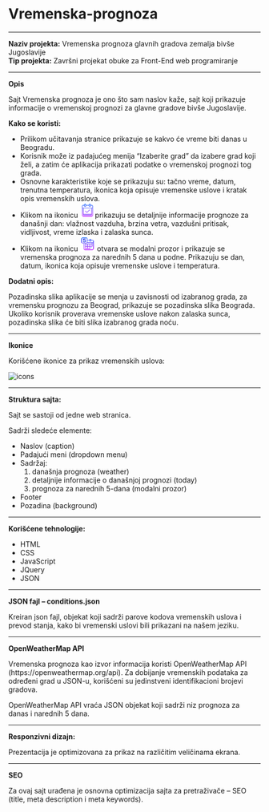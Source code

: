 # Vremenska-prognoza
<hr>
<b>Naziv projekta:</b> Vremenska prognoza glavnih gradova zemalja bivše Jugoslavije
<br>
<b>Tip projekta:</b> Završni projekat obuke za Front-End web programiranje
<hr>
<b>Opis</b>
<br>
<p>Sajt Vremenska prognoza je ono što sam naslov kaže, sajt koji prikazuje informacije o vremenskoj prognozi za glavne gradove bivše Jugoslavije.</p> 
<b>Kako se koristi:</b>
<ul>
<li>Prilikom učitavanja stranice prikazuje se kakvo će vreme biti danas u Beogradu.</li>
<li>Korisnik može iz padajućeg menija “Izaberite grad” da izabere grad koji želi, a zatim će aplikacija prikazati podatke o vremenskoj prognozi tog grada.</li>
<li>Osnovne karakteristike koje se prikazuju su: tačno vreme, datum, trenutna temperatura, ikonica koja opisuje vremenske uslove i kratak opis vremenskih uslova.</li>
<li>Klikom na ikonicu  <img src="images/icons/today.png" alt="day" width="30px">prikazuju se detaljnije informacije prognoze za današnji dan: vlažnost vazduha, brzina vetra, vazdušni pritisak, vidljivost, vreme izlaska i zalaska sunca.</li>
<li>Klikom na ikonicu <img src="images/icons/week.png" alt="week" width="30px"> otvara se modalni prozor i prikazuje se vremenska prognoza za narednih 5 dana u podne. Prikazuju se dan, datum, ikonica koja opisuje vremenske uslove i temperatura.</li>
</ul>
<b>Dodatni opis:</b>	
<p>Pozadinska slika aplikacije se menja u zavisnosti od izabranog grada, za vremensku prognozu za Beograd, prikazuje se pozadinska slika Beograda.
Ukoliko korisnik proverava vremenske uslove nakon zalaska sunca, pozadinska slika će biti slika izabranog grada noću.</p>
<hr>
<b>Ikonice</b>
<p>Korišćene ikonice za prikaz vremenskih uslova:</p>
<img src="https://i.imgur.com/7xUrigP.jpg" alt="icons" width="50%">
<hr>
<b>Struktura sajta:</b>
<p>Sajt se sastoji od jedne web stranica.</p>
<p>Sadrži sledeće elemente:</p>
<ul>
<li>Naslov (caption)</li>
<li>Padajući meni (dropdown menu)</li>
<li>Sadržaj:
    <ol type="1">
        <li>današnja prognoza (weather)</li>
        <li>detaljnije informacije o današnjoj prognozi (today)</li>
        <li>prognoza za narednih 5-dana (modalni prozor)</li> 
    </ol>
</li>
<li>Footer</li>
<li>Pozadina (background)</li>
</ul>
<hr>
<B>Korišćene tehnologije:</B>
<ul>
<li>HTML</li>
<li>CSS</li>
<li>JavaScript</li>
<li>JQuery</li>
<li>JSON</li>
</ul>
<hr>
<b>JSON fajl – conditions.json</b>
<p>Kreiran json fajl, objekat koji sadrži parove kodova vremenskih uslova i prevod stanja, kako bi vremenski uslovi bili prikazani na našem jeziku.</p>
<hr>
<b>OpenWeatherMap API</b>
<p>Vremenska prognoza kao izvor informacija koristi OpenWeatherMap API (https://openweathermap.org/api).
Za dobijanje vremenskih podataka za određeni grad u JSON-u, korišćeni su jedinstveni identifikacioni brojevi gradova.</p>
<p>OpenWeatherMap API vraća JSON objekat koji sadrži niz prognoza za danas i narednih 5 dana.</p>
<hr>
<b>Responzivni dizajn:</b>
<p>Prezentacija je optimizovana za prikaz na različitim veličinama ekrana.</p>
<hr>
<b>SEO</b>
<p>Za ovaj sajt urađena je osnovna optimizacija sajta za pretraživače – SEO (title, meta description i meta keywords).</p>

